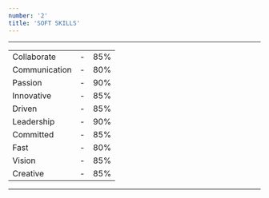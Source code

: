 ```yaml
---
number: '2'
title: 'SOFT SKILLS'
---
```


---

|               |     |     |
| :------------ | --- | --: |
| Collaborate   | -   | 85% |
| Communication | -   | 80% |
| Passion       | -   | 90% |
| Innovative    | -   | 85% |
| Driven        | -   | 85% |
| Leadership    | -   | 90% |
| Committed     | -   | 85% |
| Fast          | -   | 80% |
| Vision        | -   | 85% |
| Creative      | -   | 85% |

---
